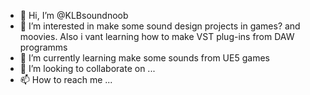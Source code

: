 - 👋 Hi, I’m @KLBsoundnoob
- 👀 I’m interested in make some sound design projects in games? and moovies. Also i vant learning how to make VST plug-ins from DAW programms
- 🌱 I’m currently learning make some sounds from UE5 games
- 💞️ I’m looking to collaborate on ...
- 📫 How to reach me ...

<!---
KLBsoundnoob/KLBsoundnoob is a ✨ special ✨ repository because its `README.md` (this file) appears on your GitHub profile.
You can click the Preview link to take a look at your changes.
--->
